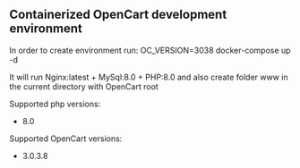 Containerized OpenCart development environment
----------------------------------------------

In order to create environment run:
    OC_VERSION=3038 docker-compose up -d

It will run Nginx:latest + MySql:8.0 + PHP:8.0 and also create folder www in the current directory with OpenCart root 

Supported php versions:
+ 8.0

Supported OpenCart versions:
+ 3.0.3.8
